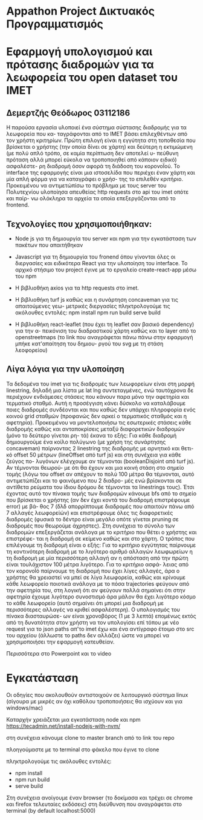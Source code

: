 # Appathon Project Δικτυακός Προγραμματισμός

# Εφαρμογή υπολογισμού και πρότασης διαδρομών για τα λεωφορεία του open dataset του IMET

## Δεμερτζής Θεόδωρος 03112186

Η παρούσα εργασία υλοποιεί ένα σύστημα σύστασης διαδρομής για τα λεωφορεία που κα-
ταγράφονται από το IMET βάσει επιλεχθέντων από τον χρήστη κριτηρίων. Πρώτη επιλογή
είναι η εγγύτητα στη τοποθεσία που βρίσκεται ο χρήστης (την οποία δίνει σε χάρτη)
και δεύτερη η εκτιμώμενη (με πολύ απλό τρόπο, σε καμία περίπτωση δεν αποτελεί υ-
πεύθυνη πρόταση αλλά μπορεί εύκολα να τροποποιηθεί από κάποιον ειδικό) ασφαλέστε-
ρη διαδρομή όσον αφορά τη διάδοση του κορονοΪού. Το interface της εφαρμογής είναι
μια ιστοσελίδα που περιέχει έναν χάρτη και μία απλή φόρμα για να καταγράφει ο χρήσ-
της το επιλεθέν κριτήριο. Προκειμένου να αντιμετώπίσω το πρόβλημα με τους server
του Πολυτεχνίου υλοποίησα απευθείας http requests στο api του imet οπότε και παίρ-
νω ολόκληρα τα αρχεία τα οποία επεξεργάζονται από το frontend.

## Τεχνολογίες που χρησιμοποιήθηκαν:

- Node js για τη δημιουργία του server και npm για την εγκατάσταση των πακέτων
  που απαιτήθηκαν

- Javascript για τη δημιουργία του fronend όπου γίνονται όλες οι διεργασίες και
  ειδικότερα React για την υλοποίηση του interface. Το αρχικό στήσιμο του project
  έγινε με το εργαλείο create-react-app μέσω του npm

- Η βιβλιοθήκη axios για τα http requests στο imet.

- Η βιβλιοθήκη turf js καθώς και η συνάρτηση concaveman για τις απαιτούμενες γεω-
  μετρικές διεργασίες
πληκτρολογούμε τις ακόλουθες εντολές: npm install npm run build serve build
- Η βιβλιοθήκη react-leaflet (που έχει τη leaflet σαν βασικό dependency) για την α-
  πεικόνιση του διαδραστικού χάρτη καθώς και το layer από το openstreetmaps
  (το link που αναγράφεται πάνω πάνω στην εφαρμογή μπήκε κατ'απαίτηση του δημιου-
  ργού του svg με τη στάση λεοφορείου)

## Λίγα λόγια για την υλοποίηση

Τα δεδομένα του imet για τις διαδρομές των λεωφορείων είναι στη μορφή linestring,
δηλαδή μια λίστα με lat lng συντεταγμένες, ενώ ταυτόχρονα δε περιέχουν ενδιάμεσες
στάσεις που κάνουν παρα μόνο την αφετηρία και τερματικό σταθμό. Αυτή η προσέγγιση
κάνει δύσκολο να καταλάβουμε ποιες διαδρομές συνδέονται και που καθώς δεν υπάρχει
πληροφορία ενός κοινού grid σταθμών (προφανώς δεν αρκεί ο τερματικός σταθμός και
η αφετηρία). Προκειμένου να μοντελοποιήσω τις εσωτερικές στάσεις κάθε διαδρομής
καθώς και ανταποκρίσεις μεταξύ διαφορετικών διαδρομών (μόνο το δεύτερο γίνεται ρη-
τά) έκανα το εξής: Για κάθε διαδρομή δημιουργούμε ένα κοίλο πολύγωνο (με χρήση της
συνάρτησης concaveman) παίρνοντας 2 linestring της διαδρομής με αρνητικό και θετι-
κό offset 50 μέτρων (lineOffset από turf js) και στη συνέχεια για κάθε ζεύγος πο-
λυγόνων ελέγχουμε αν τέμνονται (booleanDisjoint από turf js). Αν τέμνονται θεωρού-
με ότι θα έχουν και μια κοινή στάση στο σημείο τομής (λόγω του offset αν απέχουν
το πολύ 100 μέτρα θα τέμνονται, αυτό αντιμετώπίζει και το φαινόμενο που 2 διαδρο-
μές ενώ βρίσκονται σε αντίθετα ρεύματα του ίδιου δρόμου δε τέμνονται τα linestrings
τους). Έτσι έχοντας αυτό τον πίνακα τομής των διαδρομών κάνουμε bfs από το σημείο
που βρίσκεται ο χρήστης (αν δεν έχει κοντά του διαδρομή επιστρέφουμε error) με βά-
θος 7 (δλδ απορρίπτουμε διαδρομές που απαιτούν πάνω από 7 αλλαγές λεωφορείών) και επιστρέφουμε όλες τις διαφορετικές διαδρομές (φυσικά το δέντρο είναι μεγάλο οπότε
γίνεται pruning σε διαδρομές που θεωρούμε άχρηστες). Στη συνέχεια το σύνολο των
διαδρομών επεξεργάζεται ανάλογα με το κριτήριο που θέτει ο χρήστης και επιστρέφε-
ται η διαδρομή σε κείμενο καθώς και στο χάρτη. Ο τρόπος που επιλέγουμε τη διαδρομή
είναι ο εξής: Για το κριτήριο εγγύτητας παίρνουμε τη κοντινότερη διαδρομή με το
λιγότερο αριθμό αλλαγών λεωφωρείων η τη διαδρομή με μία περισσότερη αλλαγή αν η
απόσταση από την πρώτη είναι τουλάχιστον 100 μέτρα λιγότερο. Για το κριτήριο ασφά-
λειας από τον κορονοΪό παίρνουμε τη διαδρομή που έχει λίγες αλλαγές, άρα ο χρήστης
θα χρειαστεί να μπεί σε λίγα λεωφορεία, καθώς και κρίνουμε κάθε λεωφορείο ποιοτικά ανάλογα με το πόσα trajectories φεύγουν από την αφετηρία του, στη λογική ότι αν
φεύγουν πολλά σημαίνει ότι στην αφετηρία έχουμε λιγότερο συνοστισμό άρα μάλον θα
έχει λιγότερο κόσμο το κάθε λεωφορείο (αυτό σημαίνει ότι μπορεί μια διαδρομή με περισσότερες αλλαγές να κριθεί ασφαλέστερη). Ο υπολογισμός του πίνακα διασταυρώσε-
ων είναι χρονοβόρος (1 με 3 λεπτά) επομένως εκτός από τη δυνατότητα στον χρήστη να
τον υπολογίσει επί τόπου με νέο request για το json paths απ'το imet έχω και ένα αντίγραφο έτοιμο στο src του αρχείου (άλλωστε το paths δεν αλλάζει) ώστε να μπορεί
να χρησιμοποιήσει την εφαρμογή κατευθείαν.

Περισσότερα στο Powerpoint και το video

# Εγκατάσταση

Οι οδηγίες που ακολουθούν αντιστοιχούν σε λειτουργικό σύστημα linux (σίγουρα με
μικρές αν όχι καθόλου τροποποιήσεις θα ισχύουν και για windows/mac)

Καταρχήν χρειάζεται μια εγκατάσταση node και npm
https://tecadmin.net/install-nodejs-with-nvm/

στη συνέχεια κάνουμε clone το master branch από το link του repo

πλοηγούμαστε με το terminal στο φάκελο που έγινε το clone

πληκτρολογούμε τις ακόλουθες εντολές:
* npm install
* npm run build
* serve build

Στη συνέχεια ανοίγουμε έναν browser (το δοκίμασα και τρέχει σε chrome και firefox
τελευταίες εκδόσεις) στη διεύθυνση που αναγράφεται στο terminal (by default localhost:5000)

